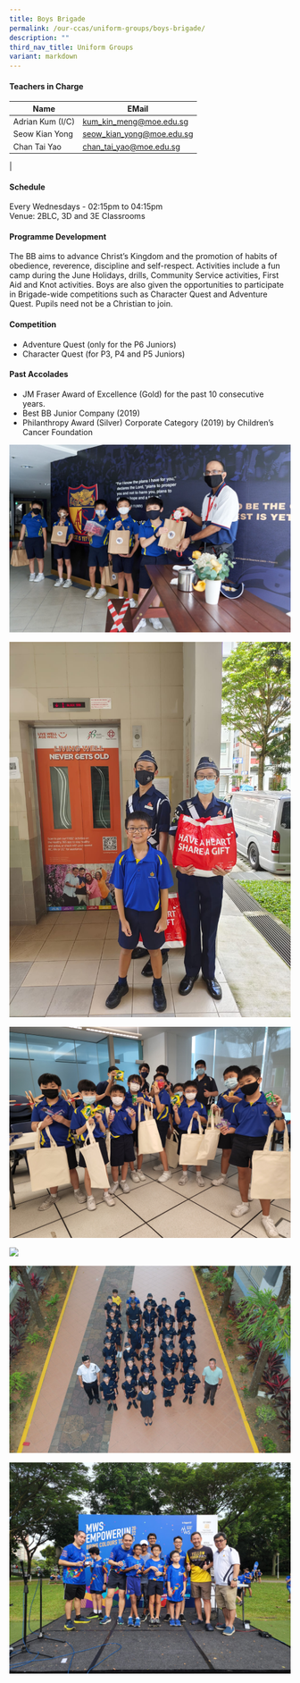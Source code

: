 ```yaml
---
title: Boys Brigade
permalink: /our-ccas/uniform-groups/boys-brigade/
description: ""
third_nav_title: Uniform Groups
variant: markdown
---
```

#### **Teachers in Charge**
| Name | EMail|
| -------- | -------- | 
|	Adrian Kum (I/C)	|[kum_kin_meng@moe.edu.sg](mailto:kum_kin_meng@moe.edu.sg)|
|	Seow Kian Yong	|[seow_kian_yong@moe.edu.sg](mailto:seow_kian_yong@moe.edu.sg)|		
|	Chan Tai Yao	|[chan_tai_yao@moe.edu.sg](mailto:chan_tai_yao@moe.edu.sg)|
|





#### **Schedule**

Every Wednesdays - 02:15pm to 04:15pm <br>
Venue: 2BLC, 3D and 3E Classrooms

#### **Programme Development**

The BB aims to advance Christ’s Kingdom and the promotion of habits of obedience, reverence, discipline and self-respect. Activities include a fun camp during the June Holidays, drills, Community Service activities, First Aid and Knot activities. Boys are also given the opportunities to participate in Brigade-wide competitions such as Character Quest and Adventure Quest. Pupils need not be a Christian to join.

#### **Competition**

* Adventure Quest (only for the P6 Juniors)&nbsp;
* Character Quest (for P3, P4 and P5 Juniors)

#### **Past Accolades**

* JM Fraser Award of Excellence (Gold) for the past 10 consecutive years.&nbsp;
* Best BB Junior Company (2019)&nbsp;
* Philanthropy Award (Silver) Corporate Category (2019) by Children’s Cancer Foundation

![](/images/boys%20brigade%204.jpg)

![](/images/boys%20brigade%203.jpg)

![](/images/boys%20brigade%205.jpg)

![](/images/boys%20brigade%206.jpg)

![](/images/boys%20brigade%202.JPG)

![](/images/boys%20brigade.jpg)